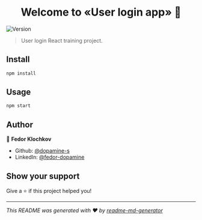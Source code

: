 <h1 align="center">Welcome to «User login app» 👋</h1>
<p>
  <img alt="Version" src="https://img.shields.io/badge/version-0.1.0-blue.svg?cacheSeconds=2592000" />
</p>

> User login React training project.

## Install

```sh
npm install
```

## Usage

```sh
npm start
```

## Author

👤 **Fedor Klochkov**

* Github: [@dopamine-s](https://github.com/dopamine-s)
* LinkedIn: [@fedor-dopamine](https://linkedin.com/in/fedor-dopamine)

## Show your support

Give a ⭐️ if this project helped you!

***
_This README was generated with ❤️ by [readme-md-generator](https://github.com/kefranabg/readme-md-generator)_
